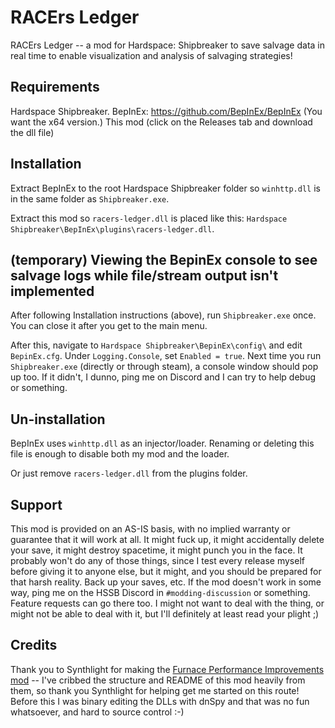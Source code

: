 ﻿# RACErs Ledger

RACErs Ledger -- a mod for Hardspace: Shipbreaker to save salvage data in real time to enable visualization and analysis of salvaging strategies! 

## Requirements

Hardspace Shipbreaker.
BepInEx: https://github.com/BepInEx/BepInEx (You want the x64 version.)
This mod (click on the Releases tab and download the dll file)

## Installation

Extract BepInEx to the root Hardspace Shipbreaker folder so `winhttp.dll` is in the same folder as `Shipbreaker.exe`.

Extract this mod so `racers-ledger.dll` is placed like this: `Hardspace Shipbreaker\BepInEx\plugins\racers-ledger.dll`.

## (temporary) Viewing the BepinEx console to see salvage logs while file/stream output isn't implemented

After following Installation instructions (above), run `Shipbreaker.exe` once. You can close it after you get to the main menu.

After this, navigate to `Hardspace Shipbreaker\BepinEx\config\` and edit `BepinEx.cfg`. Under `Logging.Console`, set `Enabled = true`.
Next time you run `Shipbreaker.exe` (directly or through steam), a console window should pop up too. If it didn't, I dunno, ping me on Discord and I can try to help debug or something.

## Un-installation

BepInEx uses `winhttp.dll` as an injector/loader. Renaming or deleting this file is enough to disable both my mod and the loader.

Or just remove `racers-ledger.dll` from the plugins folder.

## Support

This mod is provided on an AS-IS basis, with no implied warranty or guarantee that it will work at all. It might fuck up, it might accidentally delete your save, it might destroy spacetime, it might punch you in the face. 
It probably won't do any of those things, since I test every release myself before giving it to anyone else, but it might, and you should be prepared for that harsh reality. Back up your saves, etc.
If the mod doesn't work in some way, ping me on the HSSB Discord in `#modding-discussion` or something. Feature requests can go there too. I might not want to deal with the thing, or might not be able to deal with it, but I'll 
definitely at least read your plight ;)

## Credits

Thank you to Synthlight for making the [Furnace Performance Improvements mod](https://github.com/Synthlight/Hardspace-Shipbreaker-Furnace-Performance-Improvement-Mod) -- 
I've cribbed the structure and README of this mod heavily from them, so thank you Synthlight for helping get me started on this route!
Before this I was binary editing the DLLs with dnSpy and that was no fun whatsoever, and hard to source control :-)